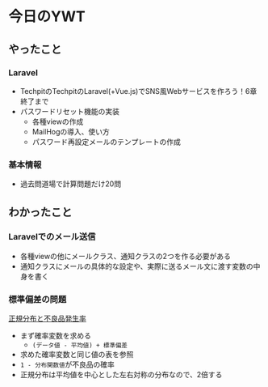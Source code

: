 # 今日のYWT

## やったこと

### Laravel

- TechpitのTechpitのLaravel(+Vue.js)でSNS風Webサービスを作ろう！6章終了まで
- パスワードリセット機能の実装
  - 各種viewの作成
  - MailHogの導入、使い方
  - パスワード再設定メールのテンプレートの作成

### 基本情報

- 過去問道場で計算問題だけ20問

## わかったこと

### Laravelでのメール送信

- 各種viewの他にメールクラス、通知クラスの2つを作る必要がある
- 通知クラスにメールの具体的な設定や、実際に送るメール文に渡す変数の中身を書く

### 標準偏差の問題

[正規分布と不良品発生率](https://kanauka.com/kakomon/fe/h16a/007.html)

- まず確率変数を求める
  - `(データ値 - 平均値) + 標準偏差`
- 求めた確率変数と同じ値の表を参照
- `1 - 分布関数値`が不良品の確率
- 正規分布は平均値を中心とした左右対称の分布なので、2倍する
